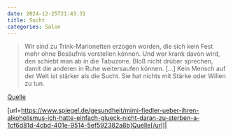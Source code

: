 ```yaml
---
date: 2024-12-25T21:43:31
title: Sucht
categories: Salon
---
```



> Wir sind zu Trink-Marionetten erzogen worden, die sich kein Fest mehr ohne Besäufnis vorstellen können. Und wer krank davon wird, den schiebt man ab in die Tabuzone. Bloß nicht drüber sprechen, damit die anderen in Ruhe weitersaufen können. [...] Kein Mensch auf der Welt ist stärker als die Sucht. Sie hat nichts mit Stärke oder Willen zu tun. 

[Quelle](https://www.spiegel.de/gesundheit/mimi-fiedler-ueber-ihren-alkoholismus-ich-hatte-einfach-glueck-nicht-daran-zu-sterben-a-1cf6d81d-4cbd-401e-9514-5ef592382a8b)

[url=https://www.spiegel.de/gesundheit/mimi-fiedler-ueber-ihren-alkoholismus-ich-hatte-einfach-glueck-nicht-daran-zu-sterben-a-1cf6d81d-4cbd-401e-9514-5ef592382a8b]Quelle[/url]|